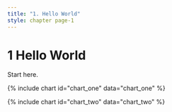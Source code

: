 ```yaml
---
title: "1. Hello World"
style: chapter page-1
---
```


# **1** Hello World

Start here.

{% include chart id="chart_one" data="chart_one" %}

{% include chart id="chart_two" data="chart_two" %}
